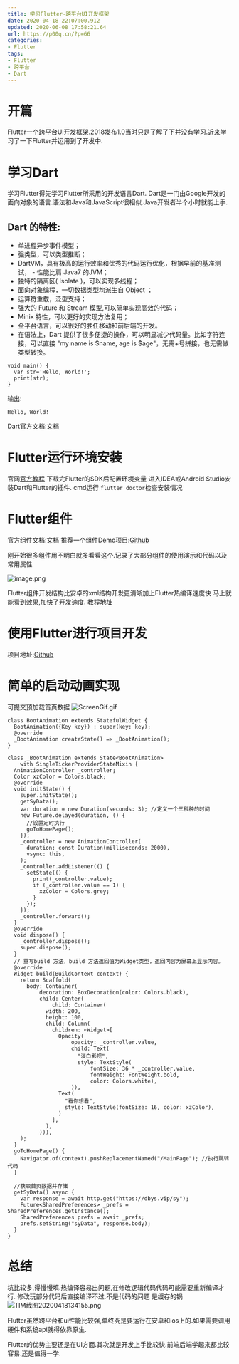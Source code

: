 ```yaml
---
title: 学习Flutter-跨平台UI开发框架
date: 2020-04-18 22:07:00.912
updated: 2020-06-08 17:58:21.64
url: https://p00q.cn/?p=66
categories: 
- Flutter
tags: 
- Flutter
- 跨平台
- Dart
---
```


# 开篇
Flutter一个跨平台UI开发框架.2018发布1.0当时只是了解了下并没有学习.近来学习了一下Flutter并运用到了开发中.

# 学习Dart
学习Flutter得先学习Flutter所采用的开发语言Dart.
Dart是一门由Google开发的面向对象的语言.语法和Java和JavaScript很相似.Java开发者半个小时就能上手.
## Dart 的特性:
- 单进程异步事件模型；
- 强类型，可以类型推断；
- DartVM，具有极高的运行效率和优秀的代码运行优化，根据早前的基准测试， - 性能比肩 Java7 的JVM；
- 独特的隔离区( Isolate )，可以实现多线程；
- 面向对象编程，一切数据类型均派生自 Object ；
- 运算符重载，泛型支持；
- 强大的 Future 和 Stream 模型,可以简单实现高效的代码；
- Minix 特性，可以更好的实现方法复用；
- 全平台语言，可以很好的胜任移动和前后端的开发。
- 在语法上，Dart 提供了很多便捷的操作，可以明显减少代码量。比如字符连接，可以直接 "my name is $name, age is $age"，无需+号拼接，也无需做类型转换。
```
void main() {
  var str='Hello, World!';
  print(str);
}
```
输出:
```
Hello, World!
```
Dart官方文档:[文档](https://www.dartcn.com/guides/language/language-tour#%E9%87%8D%E8%A6%81%E7%9A%84%E6%A6%82%E5%BF%B5)

# Flutter运行环境安装
官网[官方教程](https://flutterchina.club/get-started/install/)
下载完Flutter的SDK后配置环境变量
进入IDEA或Android Studio安装Dart和Flutter的插件.
cmd运行
```flutter doctor```检查安装情况
# Flutter组件
官方组件文档:[文档](https://flutterchina.club/widgets/)
推荐一个组件Demo项目:[Github](https://github.com/toly1994328/FlutterUnit)

刚开始很多组件用不明白就多看看这个.记录了大部分组件的使用演示和代码以及常用属性

![image.png](../res/img/66-1.png)

Flutter组件开发结构比安卓的xml结构开发更清晰加上Flutter热编译速度快
马上就能看到效果,加快了开发速度.
[教程地址](https://www.bilibili.com/video/BV1JE411e7Tu?)

# 使用Flutter进行项目开发
项目地址:[Github](https://github.com/danbai225/dbys_flutter)

# 简单的启动动画实现
可提交预加载首页数据
![ScreenGif.gif](../res/img/66-2.gif)
```
class BootAnimation extends StatefulWidget {
  BootAnimation({Key key}) : super(key: key);
  @override
  _BootAnimation createState() => _BootAnimation();
}

class _BootAnimation extends State<BootAnimation>
    with SingleTickerProviderStateMixin {
  AnimationController _controller;
  Color xzColor = Colors.black;
  @override
  void initState() {
    super.initState();
    getSyData();
    var duration = new Duration(seconds: 3); //定义一个三秒种的时间
    new Future.delayed(duration, () {
      //设置定时执行
      goToHomePage();
    });
    _controller = new AnimationController(
      duration: const Duration(milliseconds: 2000),
      vsync: this,
    );
    _controller.addListener(() {
      setState(() {
        print(_controller.value);
        if (_controller.value == 1) {
          xzColor = Colors.grey;
        }
      });
    });
    _controller.forward();
  }
  @override
  void dispose() {
    _controller.dispose();
    super.dispose();
  }
  // 重写build 方法，build 方法返回值为Widget类型，返回内容为屏幕上显示内容。
  @override
  Widget build(BuildContext context) {
    return Scaffold(
      body: Container(
          decoration: BoxDecoration(color: Colors.black),
          child: Center(
              child: Container(
            width: 200,
            height: 100,
            child: Column(
              children: <Widget>[
                Opacity(
                    opacity: _controller.value,
                    child: Text(
                      "淡白影视",
                      style: TextStyle(
                          fontSize: 36 * _controller.value,
                          fontWeight: FontWeight.bold,
                          color: Colors.white),
                    )),
                Text(
                  "看你想看",
                  style: TextStyle(fontSize: 16, color: xzColor),
                )
              ],
            ),
          ))),
    );
  }
  goToHomePage() {
    Navigator.of(context).pushReplacementNamed("/MainPage"); //执行跳转代码
  }

  //获取首页数据并存储
  getSyData() async {
    var response = await http.get("https://dbys.vip/sy");
    Future<SharedPreferences> _prefs = SharedPreferences.getInstance();
    SharedPreferences prefs = await _prefs;
    prefs.setString("syData", response.body);
  }
}
```
# 总结
坑比较多,得慢慢填.热编译容易出问题,在修改逻辑代码代码可能需要重新编译才行.
修改玩部分代码后直接编译不过.不是代码的问题 是缓存的锅
![TIM截图20200418134155.png](../res/img/66.png)

Flutter虽然跨平台和ui性能比较强,单终究是要运行在安卓和ios上的.如果需要调用硬件和系统api就得依靠原生.

Flutter的优势主要还是在UI方面.其次就是开发上手比较快.前端后端学起来都比较容易.还是值得一学.


